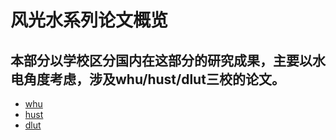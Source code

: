 # 风光水系列论文概览
## 本部分以学校区分国内在这部分的研究成果，主要以水电角度考虑，涉及whu/hust/dlut三校的论文。

- [whu](whu.md)
- [hust](hust.md)
- [dlut](dlut.md)
